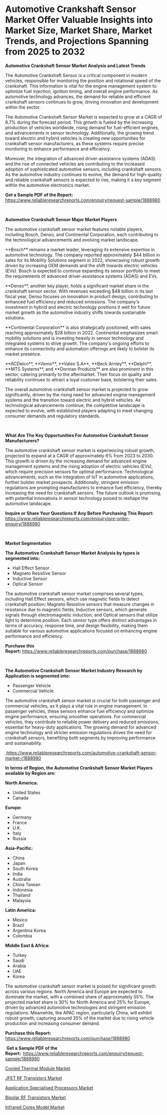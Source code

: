 <p><h1>Automotive Crankshaft Sensor Market Offer Valuable Insights into Market Size, Market Share, Market Trends, and Projections Spanning from 2025 to 2032</h1></p><p><strong>Automotive Crankshaft Sensor Market Analysis and Latest Trends</strong></p>
<p><p>The Automotive Crankshaft Sensor is a critical component in modern vehicles, responsible for monitoring the position and rotational speed of the crankshaft. This information is vital for the engine management system to optimize fuel injection, ignition timing, and overall engine performance. As automotive technology advances, the demand for reliable and efficient crankshaft sensors continues to grow, driving innovation and development within the sector.</p><p>The Automotive Crankshaft Sensor Market is expected to grow at a CAGR of 8.7% during the forecast period. This growth is fueled by the increasing production of vehicles worldwide, rising demand for fuel-efficient engines, and advancements in sensor technology. Additionally, the growing trend toward electric and hybrid vehicles is creating new opportunities for crankshaft sensor manufacturers, as these systems require precise monitoring to enhance performance and efficiency.</p><p>Moreover, the integration of advanced driver-assistance systems (ADAS) and the rise of connected vehicles are contributing to the increased adoption of sophisticated automotive sensors, including crankshaft sensors. As the automotive industry continues to evolve, the demand for high-quality and reliable crankshaft sensors is expected to rise, making it a key segment within the automotive electronics market.</p></p>
<p><strong>Get a Sample PDF of the Report:&nbsp;</strong> <a href="https://www.reliableresearchreports.com/enquiry/request-sample/1888980?utm_campaign=10&utm_medium=2&utm_source=Github&utm_content=ia&utm_term=14012025&utm_id=automotive-crankshaft-sensor">https://www.reliableresearchreports.com/enquiry/request-sample/1888980</a></p>
<p>&nbsp;</p>
<p><strong>Automotive Crankshaft Sensor Major Market Players</strong></p>
<p><p>The automotive crankshaft sensor market features notable players, including Bosch, Denso, and Continental Corporation, each contributing to the technological advancements and evolving market landscape.</p><p>**Bosch** remains a market leader, leveraging its extensive expertise in automotive technology. The company reported approximately $44 billion in sales for its Mobility Solutions segment in 2022, showcasing robust growth driven by increasing OEM demands and the shift towards electric vehicles (EVs). Bosch is expected to continue expanding its sensor portfolio to meet the requirements of advanced driver-assistance systems (ADAS) and EVs.</p><p>**Denso**, another key player, holds a significant market share in the crankshaft sensor sector. With revenues exceeding $48 billion in its last fiscal year, Denso focuses on innovation in product design, contributing to enhanced fuel efficiency and reduced emissions. The company's investment in hybrid and electric technology positions it well for future market growth as the automotive industry shifts towards sustainable solutions.</p><p>**Continental Corporation** is also strategically positioned, with sales reaching approximately $28 billion in 2022. Continental emphasizes smart mobility solutions and is investing heavily in sensor technology and integrated systems to drive growth. The company's ongoing efforts to enhance its connectivity and automation offerings are likely to bolster its market presence.</p><p>**ACDelco**, **Vemo**, **Valeo S.A**, **Beck Arnley**, **Delphi**, **MTS Systems**, and **Dorman Products** are also prominent in this sector, catering primarily to the aftermarket. Their focus on quality and reliability continues to attract a loyal customer base, bolstering their sales.</p><p>The overall automotive crankshaft sensor market is projected to grow significantly, driven by the rising need for advanced engine management systems and the transition toward electric and hybrid vehicles. As technological advancements continue, the competitive landscape is expected to evolve, with established players adapting to meet changing consumer demands and regulatory standards.</p></p>
<p>&nbsp;</p>
<p><strong>What Are The Key Opportunities For Automotive Crankshaft Sensor Manufacturers?</strong></p>
<p><p>The automotive crankshaft sensor market is experiencing robust growth, projected to expand at a CAGR of approximately 6% from 2023 to 2030. This growth is driven by the increasing demand for advanced engine management systems and the rising adoption of electric vehicles (EVs), which require precision sensors for optimal performance. Technological advancements, such as the integration of IoT in automotive applications, further bolster market prospects. Additionally, stringent emission regulations are prompting manufacturers to enhance fuel efficiency, thereby increasing the need for crankshaft sensors. The future outlook is promising, with potential innovations in sensor technology poised to reshape the automotive landscape.</p></p>
<p><strong>Inquire or Share Your Questions If Any Before Purchasing This Report:</strong> <a href="https://www.reliableresearchreports.com/enquiry/pre-order-enquiry/1888980?utm_campaign=10&utm_medium=2&utm_source=Github&utm_content=ia&utm_term=14012025&utm_id=automotive-crankshaft-sensor">https://www.reliableresearchreports.com/enquiry/pre-order-enquiry/1888980</a></p>
<p>&nbsp;</p>
<p><strong>Market Segmentation</strong></p>
<p><strong>The Automotive Crankshaft Sensor Market Analysis by types is segmented into:</strong></p>
<p><ul><li>Hall Effect Sensor</li><li>Magneto Resistive Sensor</li><li>Inductive Sensor</li><li>Optical Sensor</li></ul></p>
<p><p>The automotive crankshaft sensor market comprises several types, including Hall Effect sensors, which use magnetic fields to detect crankshaft position; Magneto Resistive sensors that measure changes in resistance due to magnetic fields; Inductive sensors, which generate signals through electromagnetic induction; and Optical sensors that utilize light to determine position. Each sensor type offers distinct advantages in terms of accuracy, response time, and design flexibility, making them suitable for various automotive applications focused on enhancing engine performance and efficiency.</p></p>
<p><strong>Purchase this Report:&nbsp;</strong><a href="https://www.reliableresearchreports.com/purchase/1888980?utm_campaign=10&utm_medium=2&utm_source=Github&utm_content=ia&utm_term=14012025&utm_id=automotive-crankshaft-sensor">https://www.reliableresearchreports.com/purchase/1888980</a></p>
<p>&nbsp;</p>
<p><strong>The Automotive Crankshaft Sensor Market Industry Research by Application is segmented into:</strong></p>
<p><ul><li>Passenger Vehicle</li><li>Commercial Vehicle</li></ul></p>
<p><p>The automotive crankshaft sensor market is crucial for both passenger and commercial vehicles, as it plays a vital role in engine management. In passenger vehicles, these sensors enhance fuel efficiency and optimize engine performance, ensuring smoother operations. For commercial vehicles, they contribute to reliable power delivery and reduced emissions, essential for heavy-duty applications. The growing demand for advanced engine technology and stricter emission regulations drives the need for crankshaft sensors, benefiting both segments by improving performance and sustainability.</p></p>
<p><a href="https://www.reliableresearchreports.com/automotive-crankshaft-sensor-market-r1888980?utm_campaign=10&utm_medium=2&utm_source=Github&utm_content=ia&utm_term=14012025&utm_id=automotive-crankshaft-sensor">&nbsp;https://www.reliableresearchreports.com/automotive-crankshaft-sensor-market-r1888980</a></p>
<p><strong>In terms of Region, the Automotive Crankshaft Sensor Market Players available by Region are:</strong></p>
<p>
    <p> <strong> North America: </strong>
        <ul>
            <li>United States</li>
            <li>Canada</li>
        </ul>
        </p> 
    <p> <strong> Europe: </strong>
        <ul>
            <li>Germany</li>
            <li>France</li>
            <li>U.K.</li>
            <li>Italy</li>
            <li>Russia</li>
        </ul>
        </p> 
    <p> <strong> Asia-Pacific: </strong>
        <ul>
            <li>China</li>
            <li>Japan</li>
            <li>South Korea</li>
            <li>India</li>
            <li>Australia</li>
            <li>China Taiwan</li>
            <li>Indonesia</li>
            <li>Thailand</li>
            <li>Malaysia</li>
        </ul>
        </p> 
    <p> <strong> Latin America: </strong>
        <ul>
            <li>Mexico</li>
            <li>Brazil</li>
            <li>Argentina Korea</li>
            <li>Colombia</li>
        </ul>
        </p> 
    <p> <strong> Middle East & Africa: </strong>
        <ul>
            <li>Turkey</li>
            <li>Saudi</li>
            <li>Arabia</li>
            <li>UAE</li>
            <li>Korea</li>
        </ul>
    </p>
    </p>
<p><p>The automotive crankshaft sensor market is poised for significant growth across various regions. North America and Europe are expected to dominate the market, with a combined share of approximately 55%. The projected market share is 30% for North America and 25% for Europe, driven by advanced automotive technologies and stringent emission regulations. Meanwhile, the APAC region, particularly China, will exhibit robust growth, capturing around 35% of the market due to rising vehicle production and increasing consumer demand.</p></p>
<p><strong>Purchase this Report: </strong><a href="https://www.reliableresearchreports.com/purchase/1888980?utm_campaign=10&utm_medium=2&utm_source=Github&utm_content=ia&utm_term=14012025&utm_id=automotive-crankshaft-sensor">https://www.reliableresearchreports.com/purchase/1888980</a></p>
<p>&nbsp;<strong>Get a Sample PDF of the Report:&nbsp;&nbsp;</strong><a href="https://www.reliableresearchreports.com/enquiry/request-sample/1888980?utm_campaign=10&utm_medium=2&utm_source=Github&utm_content=ia&utm_term=14012025&utm_id=automotive-crankshaft-sensor">https://www.reliableresearchreports.com/enquiry/request-sample/1888980</a></p>
<p><strong></strong></p>
<p><p><a href="https://github.com/ulyssacrayne00231/Market-Research-Report-List-1/blob/main/cooled-thermal-module-market.md?utm_campaign=10&utm_medium=2&utm_source=Github&utm_content=ia&utm_term=14012025&utm_id=automotive-crankshaft-sensor">Cooled Thermal Module Market</a></p><p><a href="https://github.com/SanjidaMahmud54/Market-Research-Report-List-1/blob/main/jfet-rf-transistors-market.md?utm_campaign=10&utm_medium=2&utm_source=Github&utm_content=ia&utm_term=14012025&utm_id=automotive-crankshaft-sensor">JFET RF Transistors Market</a></p><p><a href="https://github.com/WashimHussain441/Market-Research-Report-List-1/blob/main/application-specialised-processors-market.md?utm_campaign=10&utm_medium=2&utm_source=Github&utm_content=ia&utm_term=14012025&utm_id=automotive-crankshaft-sensor">Application Specialised Processors Market</a></p><p><a href="https://github.com/hgf64gh/Market-Research-Report-List-1/blob/main/bipolar-rf-transistors-market.md?utm_campaign=10&utm_medium=2&utm_source=Github&utm_content=ia&utm_term=14012025&utm_id=automotive-crankshaft-sensor">Bipolar RF Transistors Market</a></p><p><a href="https://github.com/manesros8/Market-Research-Report-List-1/blob/main/infrared-cores-model-market.md?utm_campaign=10&utm_medium=2&utm_source=Github&utm_content=ia&utm_term=14012025&utm_id=automotive-crankshaft-sensor">Infrared Cores Model Market</a></p></p>